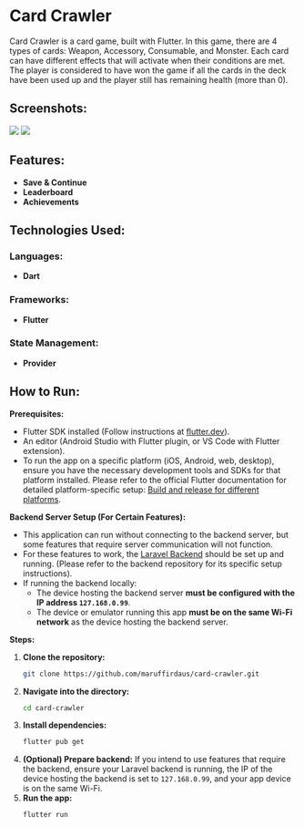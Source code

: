 # Card Crawler

Card Crawler is a card game, built with Flutter. In this game, there are 4 types of cards: Weapon, Accessory, Consumable, and Monster. Each card can have different effects that will activate when their conditions are met. The player is considered to have won the game if all the cards in the deck have been used up and the player still has remaining health (more than 0).

## Screenshots:

<img src="https://github.com/user-attachments/assets/bb087549-2d71-4090-bc20-77ae6fc8b341">
<img src="https://github.com/user-attachments/assets/e39b031a-f69a-4fce-8e7a-7b7d705fc8ff">

## Features:

* **Save & Continue**
* **Leaderboard**
* **Achievements**

## Technologies Used:

### Languages:
* **Dart**

### Frameworks:
* **Flutter**

### State Management:
* **Provider**

## How to Run:

**Prerequisites:**

* Flutter SDK installed (Follow instructions at [flutter.dev](https://flutter.dev/docs/get-started/install)).
* An editor (Android Studio with Flutter plugin, or VS Code with Flutter extension).
* To run the app on a specific platform (iOS, Android, web, desktop), ensure you have the necessary development tools and SDKs for that platform installed. Please refer to the official Flutter documentation for detailed platform-specific setup: [Build and release for different platforms](https://docs.flutter.dev/deployment).

**Backend Server Setup (For Certain Features):**

* This application can run without connecting to the backend server, but some features that require server communication will not function.
* For these features to work, the [Laravel Backend](https://github.com/Rubricate12/API_cardcrawler) should be set up and running. (Please refer to the backend repository for its specific setup instructions).
* If running the backend locally:
    * The device hosting the backend server **must be configured with the IP address `127.168.0.99`**.
    * The device or emulator running this app **must be on the same Wi-Fi network** as the device hosting the backend server.

**Steps:**

1.  **Clone the repository:**
    ```bash
    git clone https://github.com/maruffirdaus/card-crawler.git
    ```
2.  **Navigate into the directory:**
    ```bash
    cd card-crawler
    ```
3.  **Install dependencies:**
    ```bash
    flutter pub get
    ```
4.  **(Optional) Prepare backend:** If you intend to use features that require the backend, ensure your Laravel backend is running, the IP of the device hosting the backend is set to `127.168.0.99`, and your app device is on the same Wi-Fi.
5.  **Run the app:**
    ```bash
    flutter run
    ```
